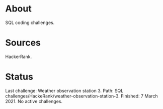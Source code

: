 # About
SQL coding challenges.

# Sources
HackerRank.

# Status
Last challenge: Weather observation station 3.
Path: SQL challenges/HackeRank/weather-observation-station-3.
Finished: 7 March 2021.
No active challenges.